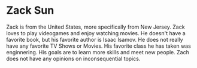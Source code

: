 # Zack Sun


Zack is from the United States, more specifically from New Jersey. Zack loves to play videogames and enjoy watching movies. He doesn't have a favorite book, but
his favorite author is Isaac Isamov. He does not really have any favorite TV Shows or Movies. His favorite class he has taken was enginnering. His goals are to learn
more skills and meet new people. Zach does not have any opinions on inconsequential topics.
